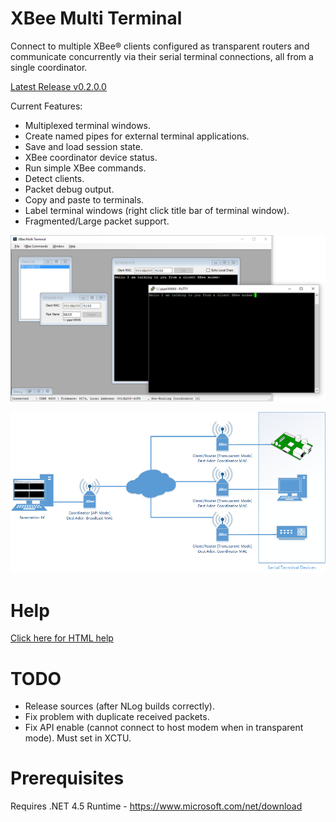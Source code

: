 # XBee Multi Terminal
Connect to multiple XBee® clients configured as transparent routers and communicate concurrently via their serial terminal connections, all from a single coordinator.

[Latest Release v0.2.0.0](https://github.com/reasyrf/XBeeMultiTerminal/blob/master/Installers/v0.2.0.0/XBMTSetupv.0.2.0.0.exe?raw=true)

Current Features:
- Multiplexed terminal windows.
- Create named pipes for external terminal applications.
- Save and load session state.
- XBee coordinator device status.
- Run simple XBee commands.
- Detect clients.
- Packet debug output.
- Copy and paste to terminals.
- Label terminal windows (right click title bar of terminal window).
- Fragmented/Large packet support.

![Software Screenshot](MultiTerminal.png?raw=true)

![Typical Hardware Configuration](docs/media/Hardware.png?raw=true)

# Help
[Click here for HTML help](https://reasyrf.github.io/XBeeMultiTerminal)

# TODO
- Release sources (after NLog builds correctly).
- Fix problem with duplicate received packets.
- Fix API enable (cannot connect to host modem when in transparent mode). Must set in XCTU.

# Prerequisites
Requires .NET 4.5 Runtime - https://www.microsoft.com/net/download
